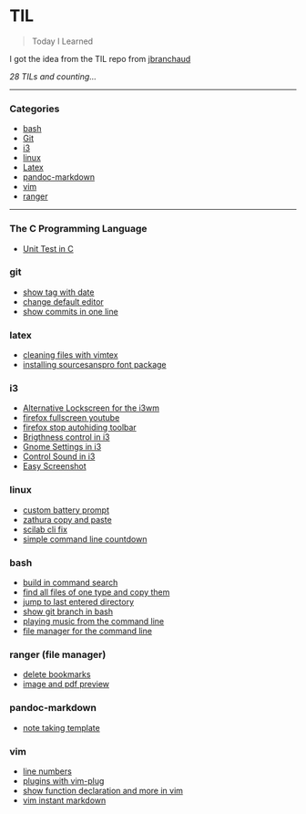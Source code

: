 # TIL

> Today I Learned

I got the idea from the TIL repo from  [jbranchaud](https://github.com/jbranchaud/til)

_28 TILs and counting..._

---

### Categories
* [bash](#bash)
* [Git](#git)
* [i3](#i3)
* [linux](#linux)
* [Latex](#Latex)
* [pandoc-markdown](#pandoc-markdown)
* [vim](#vim)
* [ranger](#ranger (file manager))

---
### The C Programming Language

- [Unit Test in C](c/simple_unit_tests_in_c.md)

### git

- [show tag with date](git/show_tag_with_date.md)
- [change default editor](git/change_default_editor.md)
- [show commits in one line](git/show_commits_one_line.md)


### latex

- [cleaning files with vimtex](latex/cleaning_files_with_vimtex.md)
- [installing sourcesanspro font package](latex/installing_sourcesanspro_font_package.md)

### i3

- [Alternative Lockscreen for the i3wm](i3/alternative_lockscreen_betterlockscreen.md)
- [firefox fullscreen youtube](i3/firefox_fullscreen_youtube.md)
- [firefox stop autohiding toolbar](i3/firefox_stop_autohiding_toolbar.md)
- [Brigthness control in i3](i3/brightness_control.md)
- [Gnome Settings in i3](i3/gnome_settings_in_i3.md)
- [Control Sound in i3](i3/sound_control_in_i3.md)
- [Easy Screenshot](i3/easy_screenshot.md)

### linux

- [custom battery prompt](linux/custom_battery_prompt.md)
- [zathura copy and paste](linux/zathura_copy_paste.md)
- [scilab cli fix](linux/scilab_cli_fix.md)
- [simple command line countdown](linux/simple_command_line_countdown.md)

### bash

- [build in command search](bash/build_in_command_search.md)
- [find all files of one type and copy them](bash/find_all_file_of_type_and_copy.md)
- [jump to last entered directory](bash/jump_to_last_directory.md)
- [show git branch in bash](bash/show_git_branch_in_bash.md)
- [playing music from the command line](bash/playing_music_from_command_line.md)
- [file manager for the command line](bash/file_manager_for_the_command_line.md)


### ranger (file manager)

- [delete bookmarks](ranger/ranger_delete_bookmark.md)
- [image and pdf preview](ranger/ranger_image_and_pdf_preview.md)

### pandoc-markdown

- [note taking template](pandoc-markdown/note_taking_template.md)

### vim

- [line numbers](vim/line_numbers.md)
- [plugins with vim-plug](vim/plugins_with_vim-plug.md)
- [show function declaration and more in vim](vim/show_function_declarations.md)
- [vim instant markdown](vim/vim_instant_markdown.md)
